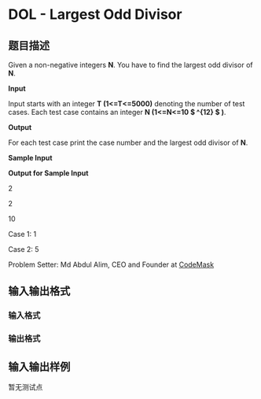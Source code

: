 # DOL - Largest Odd Divisor

## 题目描述

Given a non-negative integers **N**. You have to find the largest odd divisor of **N**.

**Input**

Input starts with an integer **T (1<=T<=5000)** denoting the number of test cases. Each test case contains an integer **N (1<=N<=10 $ ^{12} $ )**.

**Output**

For each test case print the case number and the largest odd divisor of **N**.

**Sample Input**

**Output for Sample Input**

2

2

10

Case 1: 1

Case 2: 5

Problem Setter: Md Abdul Alim, CEO and Founder at [CodeMask](https://www.facebook.com/codemaskcp/)

## 输入输出格式

### 输入格式

### 输出格式

## 输入输出样例

暂无测试点

